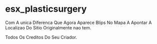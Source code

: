 # esx_plasticsurgery

Com A unica Diferenca Que Agora Aparece Blips No Mapa A Apontar A Localizao Do Sitio Originalmente nao tem.

Todos Os Creditos Do Seu Criador.
